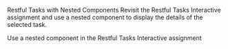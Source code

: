 Restful Tasks with Nested Components
Revisit the Restful Tasks Interactive assignment and use a nested component to display the details of the selected task.



 Use a nested component in the Restful Tasks Interactive assignment
